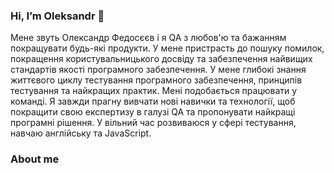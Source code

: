 ### Hi, I’m Oleksandr 👋
Мене звуть Олександр Федосєєв і я QA з любов'ю та бажанням покращувати будь-які продукти. У мене пристрасть до пошуку помилок, покращення користувальницького досвіду та забезпечення найвищих стандартів якості програмного забезпечення. У мене глибокі знання життєвого циклу тестування програмного забезпечення, принципів тестування та найкращих практик. Мені подобається працювати у команді. Я завжди прагну вивчати нові навички та технології, щоб покращити свою експертизу в галузі QA та пропонувати найкращі програмні рішення. У вільний час розвиваюся у сфері тестування, навчаю англійську та JavaScript.

### About me

<!--
**Alfedoseev/Alfedoseev** is a ✨ _special_ ✨ repository because its `README.md` (this file) appears on your GitHub profile.

Here are some ideas to get you started:

- 🔭 I’m currently working on ...
- 🌱 I’m currently learning ...
- 👯 I’m looking to collaborate on ...
- 🤔 I’m looking for help with ...
- 💬 Ask me about ...
- 📫 How to reach me: ...
- 😄 Pronouns: ...
- ⚡ Fun fact: ...
-->

